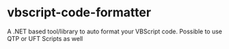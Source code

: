 # vbscript-code-formatter
A .NET based tool/library to auto format your VBScript code. Possible to use QTP or UFT Scripts as well
